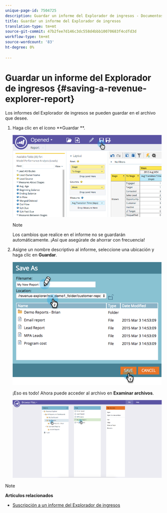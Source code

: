 ```yaml
---
unique-page-id: 7504725
description: Guardar un informe del Explorador de ingresos - Documentos de marketing - Documentación del producto
title: Guardar un informe del Explorador de ingresos
translation-type: tm+mt
source-git-commit: 47b2fee7d146c3dc558d4bbb10070683f4cdfd3d
workflow-type: tm+mt
source-wordcount: '83'
ht-degree: 0%

---
```



# Guardar un informe del Explorador de ingresos {#saving-a-revenue-explorer-report}

Los informes del Explorador de ingresos se pueden guardar en el archivo que desee.

1. Haga clic en el ícono **Guardar **.

   ![](assets/image2015-3-25-17-3a8-3a49.png)

   >[!NOTE]
   >
   >Los cambios que realice en el informe no se guardarán automáticamente. ¡Así que asegúrate de ahorrar con frecuencia!

1. Asigne un nombre descriptivo al informe, seleccione una ubicación y haga clic en **Guardar**.

   ![](assets/image2015-3-26-13-3a30-3a33.png)

   ¡Eso es todo! Ahora puede acceder al archivo en **Examinar archivos**.

   ![](assets/image2015-3-27-11-3a32-3a51.png)

>[!NOTE]
>
>**Artículos relacionados**
>
>* [Suscripción a un informe del Explorador de ingresos](subscribe-to-a-revenue-explorer-report.md)

>



